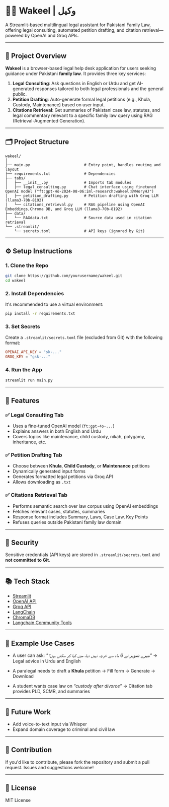 # 🧑‍⚖️ Wakeel | وکیل

A Streamlit-based multilingual legal assistant for Pakistani Family Law, offering legal consulting, automated petition drafting, and citation retrieval—powered by OpenAI and Groq APIs.

---

## 📌 Project Overview

**Wakeel** is a browser-based legal help desk application for users seeking guidance under Pakistani **family law**. It provides three key services:

1. **Legal Consulting**: Ask questions in English or Urdu and get AI-generated responses tailored to both legal professionals and the general public.
2. **Petition Drafting**: Auto-generate formal legal petitions (e.g., Khula, Custody, Maintenance) based on user input.
3. **Citations Retrieval**: Get summaries of Pakistani case law, statutes, and legal commentary relevant to a specific family law query using RAG (Retrieval-Augmented Generation).

---

## 🗂️ Project Structure

```
wakeel/
│
├── main.py                        # Entry point, handles routing and layout
├── requirements.txt               # Dependencies
├── tabs/
│   ├── __init__.py                # Imports tab modules
│   ├── legal_consulting.py        # Chat interface using finetuned OpenAI model ("ft:gpt-4o-2024-08-06:iml-research:wakeel:BW4oryHJ")
│   ├── petition_drafting.py       # Petition drafting with Groq LLM (llama3-70b-8192)
│   └── citations_retrieval.py     # RAG pipeline using OpenAI Embeddings,Chroma DB, and Groq LLM (llama3-70b-8192)
├── data/
│   └── RAGdata.txt                # Source data used in citation retrieval
└── .streamlit/
    └── secrets.toml               # API keys (ignored by Git)
```

---

## ⚙️ Setup Instructions

### 1. Clone the Repo

```bash
git clone https://github.com/yourusername/wakeel.git
cd wakeel
```

### 2. Install Dependencies

It's recommended to use a virtual environment:

```bash
pip install -r requirements.txt
```

### 3. Set Secrets

Create a `.streamlit/secrets.toml` file (excluded from Git) with the following format:

```toml
OPENAI_API_KEY = "sk-..."
GROQ_KEY = "gsk-..."
```

### 4. Run the App

```bash
streamlit run main.py
```

---

## 💬 Features

### ✅ Legal Consulting Tab

* Uses a fine-tuned OpenAI model (`ft:gpt-4o-...`)
* Explains answers in both English and Urdu
* Covers topics like maintenance, child custody, nikah, polygamy, inheritance, etc.

### ✅ Petition Drafting Tab

* Choose between **Khula**, **Child Custody**, or **Maintenance** petitions
* Dynamically generated input forms
* Generates formatted legal petitions via Groq API
* Allows downloading as `.txt`

### ✅ Citations Retrieval Tab

* Performs semantic search over law corpus using OpenAI embeddings
* Fetches relevant cases, statutes, summaries
* Response format includes Summary, Laws, Case Law, Key Points
* Refuses queries outside Pakistani family law domain

---

## 🔐 Security

Sensitive credentials (API keys) are stored in `.streamlit/secrets.toml` and **not committed to Git**.

---

## 📚 Tech Stack

* [Streamlit](https://streamlit.io/)
* [OpenAI API](https://platform.openai.com/)
* [Groq API](https://console.groq.com/)
* [LangChain](https://www.langchain.com/)
* [ChromaDB](https://www.trychroma.com/)
* [Langchain Community Tools](https://python.langchain.com/)

---

## 🧪 Example Use Cases

* A user can ask: *"میرے شوہر نے 6 ماہ سے خرچہ نہیں دیا، میں کیا کر سکتی ہوں؟"*
  → Legal advice in Urdu and English

* A paralegal needs to draft a **Khula** petition
  → Fill form → Generate → Download

* A student wants case law on *“custody after divorce”*
  → Citation tab provides PLD, SCMR, and summaries

---

## 🚧 Future Work

* Add voice-to-text input via Whisper
* Expand domain coverage to criminal and civil law

---

## 🤝 Contribution

If you'd like to contribute, please fork the repository and submit a pull request. Issues and suggestions welcome!

---

## 📝 License

MIT License
